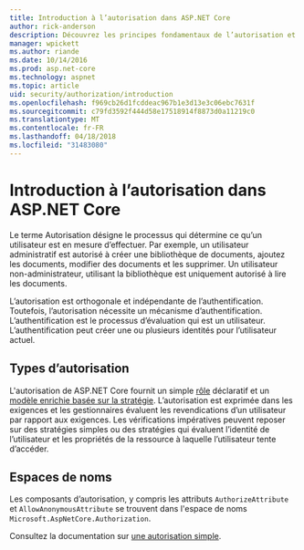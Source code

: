 ```yaml
---
title: Introduction à l’autorisation dans ASP.NET Core
author: rick-anderson
description: Découvrez les principes fondamentaux de l’autorisation et le fonctionnement des autorisations dans les applications ASP.NET Core.
manager: wpickett
ms.author: riande
ms.date: 10/14/2016
ms.prod: asp.net-core
ms.technology: aspnet
ms.topic: article
uid: security/authorization/introduction
ms.openlocfilehash: f969cb26d1fcddeac967b1e3d13e3c06ebc7631f
ms.sourcegitcommit: c79fd3592f444d58e17518914f8873d0a11219c0
ms.translationtype: MT
ms.contentlocale: fr-FR
ms.lasthandoff: 04/18/2018
ms.locfileid: "31483080"
---
```

# <a name="introduction-to-authorization-in-aspnet-core"></a>Introduction à l’autorisation dans ASP.NET Core

<a name="security-authorization-introduction"></a>

Le terme Autorisation désigne le processus qui détermine ce qu’un utilisateur est en mesure d’effectuer. Par exemple, un utilisateur administratif est autorisé à créer une bibliothèque de documents, ajoutez les documents, modifier des documents et les supprimer. Un utilisateur non-administrateur, utilisant la bibliothèque est uniquement autorisé à lire les documents.

L’autorisation est orthogonale et indépendante de l’authentification. Toutefois, l’autorisation nécessite un mécanisme d’authentification. L’authentification est le processus d’évaluation qui est un utilisateur. L’authentification peut créer une ou plusieurs identités pour l’utilisateur actuel.

## <a name="authorization-types"></a>Types d’autorisation

L'autorisation de ASP.NET Core fournit un simple [rôle](xref:security/authorization/roles) déclaratif et un [modèle enrichie basée sur la stratégie](xref:security/authorization/policies). L’autorisation est exprimée dans les exigences et les gestionnaires évaluent les revendications d’un utilisateur par rapport aux exigences. Les vérifications impératives peuvent reposer sur des stratégies simples ou des stratégies qui évaluent l’identité de l’utilisateur et les propriétés de la ressource à laquelle l’utilisateur tente d’accéder.

## <a name="namespaces"></a>Espaces de noms

Les composants d’autorisation, y compris les attributs `AuthorizeAttribute` et `AllowAnonymousAttribute` se trouvent dans l'espace de noms `Microsoft.AspNetCore.Authorization`.

Consultez la documentation sur [une autorisation simple](xref:security/authorization/simple).
